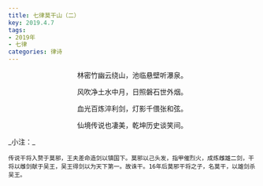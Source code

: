 ```yaml
---
title: 七律莫干山（二）
key: 2019.4.7
tags: 
- 2019年 
- 七律
categories: 律诗
---
```


<p align="center">林密竹幽云绕山，池临悬壁听瀑泉。
</p>
<p align="center">风吹净土水中月，日照磐石世外烟。
</p>
<p align="center">血光百炼淬利剑，灯影千偎张和弦。
</p>
<p align="center">仙境传说也凄美，乾坤历史谈笑间。
</p>
_小注：_

```
传说干将入赘于莫邪，王夫差命造剑以镇国下。莫邪以己头发，指甲催烈火，成炼雌雄二剑，干将以雌剑献于吴王，吴王得剑以为天下第一。故诛干。16年后莫邪干将之子，名莫干，以雄剑杀吴王。
```